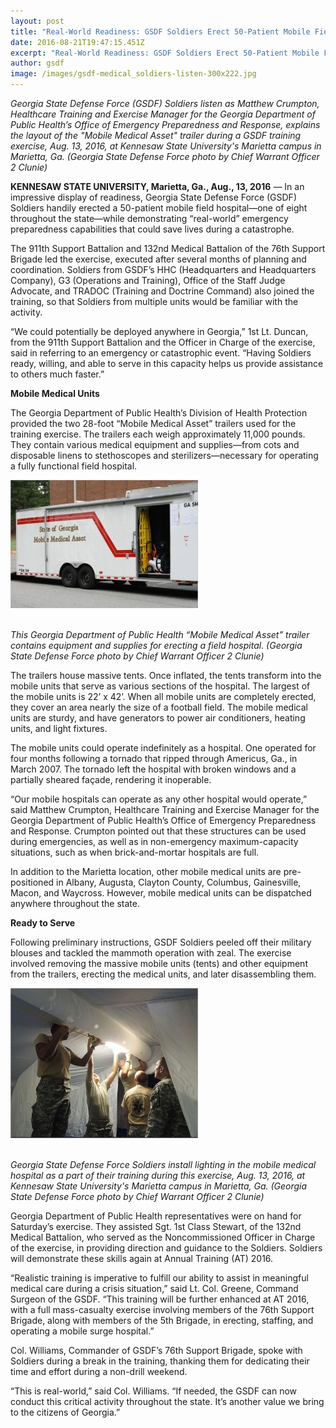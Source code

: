 ```yaml
---
layout: post
title: "Real-World Readiness: GSDF Soldiers Erect 50-Patient Mobile Field Hospital"
date: 2016-08-21T19:47:15.451Z
excerpt: "Real-World Readiness: GSDF Soldiers Erect 50-Patient Mobile Field Hospital"
author: gsdf
image: /images/gsdf-medical_soldiers-listen-300x222.jpg
---
```

*Georgia State Defense Force (GSDF) Soldiers listen as Matthew Crumpton, Healthcare Training and Exercise Manager for the Georgia Department of Public Health’s Office of Emergency Preparedness and Response, explains the layout of the "Mobile Medical Asset" trailer during a GSDF training exercise, Aug. 13, 2016, at Kennesaw State University's Marietta campus in Marietta, Ga. (Georgia State Defense Force photo by Chief Warrant Officer 2 Clunie)*

**KENNESAW STATE UNIVERSITY, Marietta, Ga., Aug., 13, 2016** — In an impressive display of readiness, Georgia State Defense Force (GSDF) Soldiers handily erected a 50-patient mobile field hospital—one of eight throughout the state—while demonstrating “real-world” emergency preparedness capabilities that could save lives during a catastrophe.

The 911th Support Battalion and 132nd Medical Battalion of the 76th Support Brigade led the exercise, executed after several months of planning and coordination. Soldiers from GSDF’s HHC (Headquarters and Headquarters Company), G3 (Operations and Training), Office of the Staff Judge Advocate, and TRADOC (Training and Doctrine Command) also joined the training, so that Soldiers from multiple units would be familiar with the activity.

“We could potentially be deployed anywhere in Georgia,” 1st Lt. Duncan, from the 911th Support Battalion and the Officer in Charge of the exercise, said in referring to an emergency or catastrophic event. “Having Soldiers ready, willing, and able to serve in this capacity helps us provide assistance to others much faster.”


**Mobile Medical Units**

The Georgia Department of Public Health’s Division of Health Protection provided the two 28-foot “Mobile Medical Asset” trailers used for the training exercise. The trailers each weigh approximately 11,000 pounds. They contain various medical equipment and supplies—from cots and disposable linens to stethoscopes and sterilizers—necessary for operating a fully functional field hospital.

![This Georgia Department of Public Health “Mobile Medical Asset” trailer contains equipment and supplies for erecting a field hospital.  (Georgia State Defense Force photo by Chief Warrant Officer 2 Clunie)](/images/gsdf-mobile-medical-asset-trailer-f1-300x205.jpg)

\
*This Georgia Department of Public Health “Mobile Medical Asset” trailer contains equipment and supplies for erecting a field hospital. (Georgia State Defense Force photo by Chief Warrant Officer 2 Clunie)*

The trailers house massive tents. Once inflated, the tents transform into the mobile units that serve as various sections of the hospital. The largest of the mobile units is 22’ x 42’. When all mobile units are completely erected, they cover an area nearly the size of a football field. The mobile medical units are sturdy, and have generators to power air conditioners, heating units, and light fixtures.

The mobile units could operate indefinitely as a hospital. One operated for four months following a tornado that ripped through Americus, Ga., in March 2007. The tornado left the hospital with broken windows and a partially sheared façade, rendering it inoperable.

“Our mobile hospitals can operate as any other hospital would operate,” said Matthew Crumpton, Healthcare Training and Exercise Manager for the Georgia Department of Public Health’s Office of Emergency Preparedness and Response. Crumpton pointed out that these structures can be used during emergencies, as well as in non-emergency maximum-capacity situations, such as when brick-and-mortar hospitals are full.

In addition to the Marietta location, other mobile medical units are pre-positioned in Albany, Augusta, Clayton County, Columbus, Gainesville, Macon, and Waycross. However, mobile medical units can be dispatched anywhere throughout the state.

**Ready to Serve**


Following preliminary instructions, GSDF Soldiers peeled off their military blouses and tackled the mammoth operation with zeal. The exercise involved removing the massive mobile units (tents) and other equipment from the trailers, erecting the medical units, and later disassembling them.

![Georgia State Defense Force Soldiers install lighting in the mobile medical hospital as a part of their training during this exercise, Aug. 13, 2016, at Kennesaw State University's Marietta campus in Marietta, Ga. (Georgia State Defense Force photo by Chief Warrant Officer 2 Clunie)](/images/gsdf-medical-installation2-300x240.jpg)

\
*Georgia State Defense Force Soldiers install lighting in the mobile medical hospital as a part of their training during this exercise, Aug. 13, 2016, at Kennesaw State University's Marietta campus in Marietta, Ga. (Georgia State Defense Force photo by Chief Warrant Officer 2 Clunie)*

Georgia Department of Public Health representatives were on hand for Saturday’s exercise. They assisted Sgt. 1st Class Stewart, of the 132nd Medical Battalion, who served as the Noncommissioned Officer in Charge of the exercise, in providing direction and guidance to the Soldiers. Soldiers will demonstrate these skills again at Annual Training (AT) 2016.

“Realistic training is imperative to fulfill our ability to assist in meaningful medical care during a crisis situation,” said Lt. Col. Greene, Command Surgeon of the GSDF. “This training will be further enhanced at AT 2016, with a full mass-casualty exercise involving members of the 76th Support Brigade, along with members of the 5th Brigade, in erecting, staffing, and operating a mobile surge hospital.”

Col. Williams, Commander of GSDF’s 76th Support Brigade, spoke with Soldiers during a break in the training, thanking them for dedicating their time and effort during a non-drill weekend.

“This is real-world,” said Col. Williams. “If needed, the GSDF can now conduct this critical activity throughout the state. It’s another value we bring to the citizens of Georgia.”